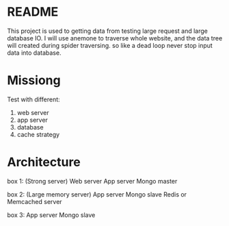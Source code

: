 README
======

This project is used to getting data from testing large request and large database IO.
I will use anemone to traverse whole website, and the data tree will created during spider traversing.
so like a dead loop never stop input data into database.


Missiong
========
Test with different:
1. web server
2. app server
3. database
4. cache strategy

Architecture
============

box 1: (Strong server)
Web server
App server
Mongo master

box 2: (Large memory server)
App server
Mongo slave
Redis or Memcached server

box 3:
App server
Mongo slave